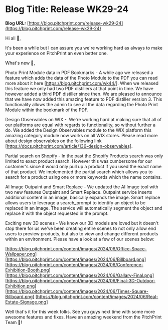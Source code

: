 # **Blog Title**: Release WK29-24

**Blog URL:** [https://blog.pitchprint.com/release-wk29-24](https://blog.pitchprint.com/release-wk29-24)

Hi all 👋,

It's been a while but I can assure you we're working hard as always to make your experience on PitchPrint an even better one.

What's new 🚀,

Photo Print Module data in PDF Bookmarks - A while ago we released a feature which adds the data of the Photo Module to the PDF you can read
more about it here [https://blog.pitchprint.com/wk44/]. When we released this feature we only had two PDF distillers at that point in time.
We have however added a third PDF distiller since then. We are pleased to announce that we have now added this amazing feature to PDF
distiller version 3. This functionality allows the admin to see all the data regarding the Photo Print Module within the bookmark of the
PDF.

Design Observables on WIX -  We're working hard at making sure that all of our platforms are equal with regards to functionality, so without
further a do. We added the Design Observables module to the WIX platform this amazing category module now works on all WIX stores. Please
read more about design observables on the following link [https://docs.pitchprint.com/article/136-design-observables].

Partial search on Shopify - In the past the Shopify Products search was only limited to exact product search. However this was cumbersome
for our customer's since it would only pull up a product if you used the exact name of that product. We implemented the partial search which
allows you to search for a product using one or more keywords which the name contains.

AI Image Outpaint and Smart Replace - We updated the AI Image tool with two new features Outpaint and Smart Replace. Outpaint service
inserts additional content in an image, basically expands the image. Smart replace allows users to leverage a search_prompt to identify an
object to be replaced in an image. The service will automatically segment the object and replace it with the object requested in the prompt.

Exciting new 3D scenes - We know our 3D models are loved but it doesn't stop there for us we've been creating entire scenes to not only
allow end users to preview products, but also to view and change different products within an environment. Please have a look at a few of
our scenes below:

[https://blog.pitchprint.com/content/images/2024/06/Office-Space-Wallpaper.png]
[https://blog.pitchprint.com/content/images/2024/06/Billboard.png]
[https://blog.pitchprint.com/content/images/2024/06/Conference-Exhibition-Booth.png]
[https://blog.pitchprint.com/content/images/2024/06/Gallary-Final.png]
[https://blog.pitchprint.com/content/images/2024/06/Final-3D-Outdoor-Exhibition.png]
[https://blog.pitchprint.com/content/images/2024/06/Times-Square-Billboard.png]
[https://blog.pitchprint.com/content/images/2024/06/Real-Estate-Signage.png]



Well that's it for this week folks. See you guys next time with some more awesome features and fixes. Have an amazing weekend from the
PitchPrint Team 🤗!

